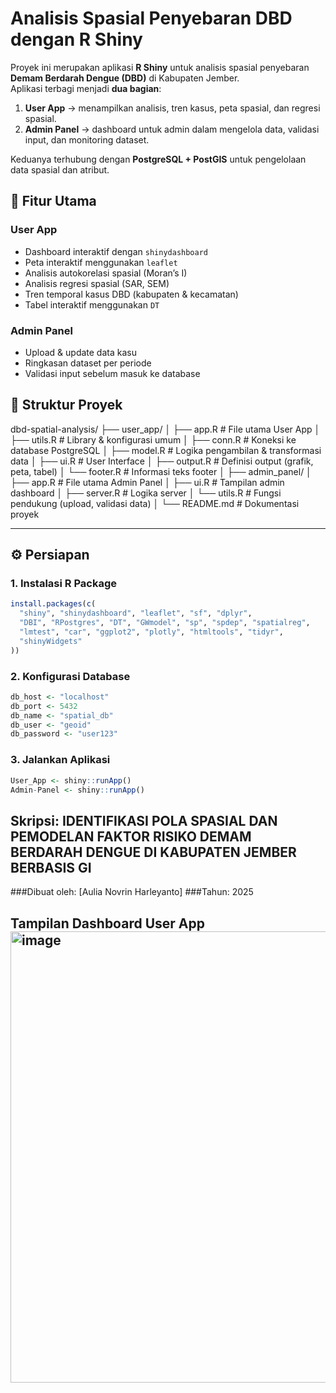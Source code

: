 # Analisis Spasial Penyebaran DBD dengan R Shiny

Proyek ini merupakan aplikasi **R Shiny** untuk analisis spasial penyebaran **Demam Berdarah Dengue (DBD)** di Kabupaten Jember.  
Aplikasi terbagi menjadi **dua bagian**:  
1. **User App** → menampilkan analisis, tren kasus, peta spasial, dan regresi spasial.  
2. **Admin Panel** → dashboard untuk admin dalam mengelola data, validasi input, dan monitoring dataset.  

Keduanya terhubung dengan **PostgreSQL + PostGIS** untuk pengelolaan data spasial dan atribut.  

## 🚀 Fitur Utama
### User App
- Dashboard interaktif dengan `shinydashboard`
- Peta interaktif menggunakan `leaflet`
- Analisis autokorelasi spasial (Moran’s I)
- Analisis regresi spasial (SAR, SEM)
- Tren temporal kasus DBD (kabupaten & kecamatan)
- Tabel interaktif menggunakan `DT`

### Admin Panel
- Upload & update data kasu
- Ringkasan dataset per periode
- Validasi input sebelum masuk ke database

## 📂 Struktur Proyek
dbd-spatial-analysis/
├── user_app/
│ ├── app.R # File utama User App
│ ├── utils.R # Library & konfigurasi umum
│ ├── conn.R # Koneksi ke database PostgreSQL
│ ├── model.R # Logika pengambilan & transformasi data
│ ├── ui.R # User Interface
│ ├── output.R # Definisi output (grafik, peta, tabel)
│ └── footer.R # Informasi teks footer
│
├── admin_panel/
│ ├── app.R # File utama Admin Panel
│ ├── ui.R # Tampilan admin dashboard
│ ├── server.R # Logika server
│ └── utils.R # Fungsi pendukung (upload, validasi data)
│
└── README.md # Dokumentasi proyek

---

## ⚙️ Persiapan
### 1. Instalasi R Package
```R
install.packages(c(
  "shiny", "shinydashboard", "leaflet", "sf", "dplyr",
  "DBI", "RPostgres", "DT", "GWmodel", "sp", "spdep", "spatialreg",
  "lmtest", "car", "ggplot2", "plotly", "htmltools", "tidyr",
  "shinyWidgets"
))
```
### 2. Konfigurasi Database
```R
db_host <- "localhost"
db_port <- 5432
db_name <- "spatial_db"
db_user <- "geoid"
db_password <- "user123"
```

### 3. Jalankan Aplikasi
```R
User_App <- shiny::runApp()
Admin-Panel <- shiny::runApp()
```
## Skripsi: IDENTIFIKASI POLA SPASIAL DAN PEMODELAN FAKTOR RISIKO DEMAM BERDARAH DENGUE DI KABUPATEN JEMBER BERBASIS GI
###Dibuat oleh: [Aulia Novrin Harleyanto]
###Tahun: 2025

## Tampilan Dashboard User App <img width="1344" height="722" alt="image" src="https://github.com/user-attachments/assets/3ca55b67-a3b2-465e-9dda-5f5893bcab54" />


